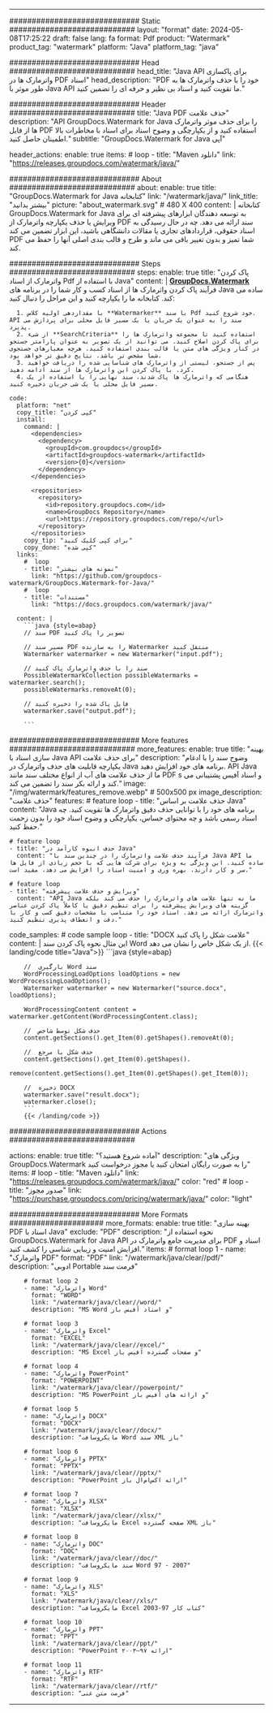 
---
############################# Static ############################
layout: "format"
date:  2024-05-08T17:25:22
draft: false
lang: fa
format: Pdf
product: "Watermark"
product_tag: "watermark"
platform: "Java"
platform_tag: "java"

############################# Head ############################
head_title: "Java API برای پاکسازی واترمارک ها در PDF اسناد"
head_description: "PDF خود را با حذف واترمارک ها به طور موثر با Java API ما تقویت کنید و اسناد بی نظیر و حرفه ای را تضمین کنید."

############################# Header ############################
title: "Java PDF حذف علامت" 
description: "API GroupDocs.Watermark for Java را برای حذف موثر واترمارک ها از فایل PDF استفاده کنید و از یکپارچگی و وضوح اسناد برای اسناد با مخاطرات بالا اطمینان حاصل کنید."
subtitle: "GroupDocs.Watermark for Java آپی" 

header_actions:
  enable: true
  items:
    #  loop
    - title: "Maven دانلود"
      link: "https://releases.groupdocs.com/watermark/java/"
      
############################# About ############################
about:
    enable: true
    title: "GroupDocs.Watermark for Java کتابخانه"
    link: "/watermark/java/"
    link_title: "بیشتر بدانید"
    picture: "about_watermark.svg" # 480 X 400
    content: |
       کتابخانه GroupDocs.Watermark for Java به توسعه دهندگان ابزارهای پیشرفته ای برای ویرایش یا حذف یکپارچه واترمارک از PDF سند ارائه می دهد. چه در حال رسیدگی به اسناد حقوقی، قراردادهای تجاری یا مقالات دانشگاهی باشید، این ابزار تضمین می کند PDF شما تمیز و بدون تغییر باقی می ماند و طرح و قالب بندی اصلی آنها را حفظ می کند.

############################# Steps ############################
steps:
    enable: true
    title: "پاک کردن واترمارک از اسناد Pdf با استفاده از Java"
    content: |
      **[GroupDocs.Watermark](https://products.groupdocs.com/watermark/java/)** فرآیند پاک کردن واترمارک ها از اسناد کسب و کار شما را در برنامه های Java ساده می کند. کتابخانه ما را یکپارچه کنید و این مراحل را دنبال کنید:
      
      1. با مقداردهی اولیه کلاس **Watermarker** با سند Pdf خود شروع کنید. API سند را به عنوان یک جریان یا یک مسیر فایل محلی برای پردازش می پذیرد.
      2. از شیء **SearchCriteria** استفاده کنید تا مجموعه واترمارک ها را برای پاک کردن اصلاح کنید. می توانید از یک تصویر به عنوان پارامتر جستجو در کنار ویژگی های متن یا قالب بندی استفاده کنید. هرچه معیارهای جستجوی شما مشخص تر باشد، نتایج دقیق تر خواهد بود.
      3. پس از جستجو، لیستی از واترمارک های شناسایی شده را دریافت خواهید کرد. با پاک کردن این واترمارک ها از سند ادامه دهید.
      4. هنگامی که واترمارک ها پاک شدند، سند نهایی را با استفاده از یک مسیر فایل محلی یا یک شی جریان ذخیره کنید.
   
    code:
      platform: "net"
      copy_title: "کپی کردن"
      install:
        command: |
          <dependencies>
            <dependency>
              <groupId>com.groupdocs</groupId>
              <artifactId>groupdocs-watermark</artifactId>
              <version>{0}</version>
            </dependency>
          </dependencies>

          <repositories>
            <repository>
              <id>repository.groupdocs.com</id>
              <name>GroupDocs Repository</name>
              <url>https://repository.groupdocs.com/repo/</url>
            </repository>
          </repositories>
        copy_tip: "برای کپی کلیک کنید"
        copy_done: "کپی شده"
      links:
        #  loop
        - title: "نمونه های بیشتر"
          link: "https://github.com/groupdocs-watermark/GroupDocs.Watermark-for-Java/"
        #  loop
        - title: "مستندات"
          link: "https://docs.groupdocs.com/watermark/java/"
          
      content: |
        ```java {style=abap}
        // سند PDF تصویر را پاک کنید

        // مسیر سند PDF را به سازنده Watermarker منتقل کنید
        Watermarker watermarker = new Watermarker("input.pdf");
        
        // سند را با حذف واترمارک پاک کنید
        PossibleWatermarkCollection possibleWatermarks = watermarker.search();
        possibleWatermarks.removeAt(0);

        // فایل پاک شده را ذخیره کنید
        watermarker.save("output.pdf");
        
        ```        
        
############################# More features ############################
more_features:
  enable: true
  title: "بهینه سازی اسناد با Java API برای حذف علامت"
  description: "وضوح سند را با ادغام یکپارچه قابلیت های حذف واترمارک در Java برنامه های خود افزایش دهید. API Java ما از حذف علامت های آب از انواع مختلف سند مانند PDF s و اسناد آفیس پشتیبانی می کند و ارائه بکر سند را تضمین می کند."
  image: "/img/watermark/features_remove.webp" # 500x500 px
  image_description: "حذف علامت"
  features:
    # feature loop
    - title: "حذف علامت بر اساس Java"
      content: "Java برنامه های خود را با توانایی حذف دقیق واترمارک ها تقویت کنید. چه اسناد رسمی باشد و چه محتوای حساس، یکپارچگی و وضوح اسناد خود را بدون زحمت حفظ کنید."

    # feature loop
    - title: "حذف انبوه کارآمد در Java"
      content: "فرآیند حذف علامت واترمارک را در چندین سند با Java API ما ساده کنید. این ویژگی به ویژه برای شرکت هایی که با حجم زیادی از فایل ها سر و کار دارند، بهره وری و امنیت اسناد را افزایش می دهد، مفید است."

    # feature loop
    - title: "ویرایش و حذف علامت پیشرفته"
      content: "API Java ما نه تنها علامت های واترمارک را حذف می کند بلکه گزینه های ویرایش پیشرفته را برای تنظیم دقیق یا کاملاً پاک کردن عناصر واترمارک ارائه می دهد. اسناد خود را متناسب با مشخصات دقیق کسب و کار با دقت و انعطاف پذیری تنظیم کنید."
      
  code_samples:
    # code sample loop
    - title: "DOCX علامت شکل را پاک کنید"
      content: |
        این مثال نحوه پاک کردن سند Word از یک شکل خاص را نشان می دهد.
        {{< landing/code title="Java">}}
        ```java {style=abap}
        
        //  بارگیری Word سند
        WordProcessingLoadOptions loadOptions = new WordProcessingLoadOptions();
        Watermarker watermarker = new Watermarker("source.docx", loadOptions);

        WordProcessingContent content = watermarker.getContent(WordProcessingContent.class);

        //  حذف شکل توسط شاخص
        content.getSections().get_Item(0).getShapes().removeAt(0);

        //  حذف شکل با مرجع
        content.getSections().get_Item(0).getShapes().
            remove(content.getSections().get_Item(0).getShapes().get_Item(0));

        //  ذخیره DOCX
        watermarker.save("result.docx");
        watermarker.close();
        ```
        {{< /landing/code >}}


############################# Actions ############################

actions:
  enable: true
  title: "آماده شروع هستید؟"
  description: "ویژگی های GroupDocs.Watermark را به صورت رایگان امتحان کنید یا مجوز درخواست کنید"
  items:
    #  loop
    - title: "Maven دانلود"
      link: "https://releases.groupdocs.com/watermark/java/"
      color: "red"
        #  loop
    - title: "صدور مجوز"
      link: "https://purchase.groupdocs.com/pricing/watermark/java/"
      color: "light"


############################# More Formats #####################
more_formats:
    enable: true
    title: "بهینه سازی PDF اسناد با Java"
    exclude: "PDF"
    description: "نحوه استفاده از GroupDocs.Watermark for Java API برای مدیریت جامع واترمارک در PDF اسناد و افزایش امنیت و زیبایی شناسی را کشف کنید."
    items: 
        # format loop 1
        - name: "واترمارک PDF"
          format: "PDF"
          link: "/watermark/java/clear//pdf/"
          description: "ادوبی Portable فرمت سند"

        # format loop 2
        - name: "واترمارک Word"
          format: "WORD"
          link: "/watermark/java/clear//word/"
          description: "MS Word و اسناد آفیس باز"
          
        # format loop 3
        - name: "واترمارک Excel"
          format: "EXCEL"
          link: "/watermark/java/clear//excel/"
          description: "MS Excel و صفحات گسترده آفیس باز"

        # format loop 4
        - name: "واترمارک PowerPoint"
          format: "POWERPOINT"
          link: "/watermark/java/clear//powerpoint/"
          description: "MS PowerPoint و ارائه های آفیس باز"

        # format loop 5
        - name: "واترمارک DOCX"
          format: "DOCX"
          link: "/watermark/java/clear//docx/"
          description: "مایکروسافت Word سند XML باز"
          
        # format loop 6
        - name: "واترمارک PPTX"
          format: "PPTX"
          link: "/watermark/java/clear//pptx/"
          description: "PowerPoint ارائه اکس‌ام‌ال باز"
          
        # format loop 7
        - name: "واترمارک XLSX"
          format: "XLSX"
          link: "/watermark/java/clear//xlsx/"
          description: "مایکروسافت Excel صفحه گسترده XML باز"

        # format loop 8
        - name: "واترمارک DOC"
          format: "DOC"
          link: "/watermark/java/clear//doc/"
          description: "سند مایکروسافت Word 97 - 2007"

        # format loop 9
        - name: "واترمارک XLS"
          format: "XLS"
          link: "/watermark/java/clear//xls/"
          description: "مایکروسافت Excel کتاب کار 97-2003"

        # format loop 10
        - name: "واترمارک PPT"
          format: "PPT"
          link: "/watermark/java/clear//ppt/"
          description: "PowerPoint ارائه ۹۷—۲۰۰۳"

        # format loop 11
        - name: "واترمارک RTF"
          format: "RTF"
          link: "/watermark/java/clear//rtf/"
          description: "فرمت متن غنی"

---